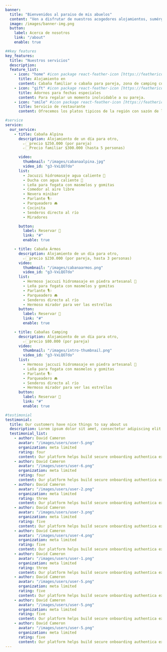 ```yaml
---
banner:
  title: "Bienvenidos al paraiso de mis abuelos"
  content: "Ven a disfrutar de nuestros acogedores alojamientos, sumérgete en la naturaleza, libera tu mente y comparte momentos especiales con tus seres queridos."
  image: /images/banner-img.png
  button:
    label: Acerca de nosotros
    link: "/about"
    enable: true

##key features
key_features:
  title: "Nuestros servicios"
  description:
  feature_list:
    - icon: "home" #icon package react-feather-icon [https://feathericons.com/]
      title: Alojamiento en
      content: Cabaña familiar o cabaña para pareja, zona de camping con preciosas minicabañas para pasar la noche en pareja, con espacio de aseo compartido.
    - icon: "gift" #icon package react-feather-icon [https://feathericons.com/]
      title: Adornos para fechas especiales
      content: Para regalar un momento inolvidable a su pareja.
    - icon: "smile" #icon package react-feather-icon [https://feathericons.com/]
      title: Servicio de restaurante
      content: Ofrecemos los platos tipicos de la región con sazón de la finca.

#service
service:
  our_service:
    - title: Cabaña Alpina
      description: Alojamiento de un día para otro,
        👉🏻precio $250.000 (por pareja)
        👉🏻Precio familiar $300.000 (hasta 5 personas)

      video:
        thumbnail: "/images/cabanaalpina.jpg"
        video_id: "g3-VxLQO7do"
      list:
        - Jacuzzi hidromasaje agua caliente 🛀
        - Ducha con agua caliente 🚿
        - Leña para fogata con masmelos y gomitas
        - Comedor al aire libre
        - Nevera minibar
        - Parlante 🎙️🎶
        - Parqueadero 🚘
        - Cocinita
        - Senderos directo al río
        - Miradores

      button:
        label: Reservar 📅
        link: "#"
        enable: true

    - title: Cabaña Ármos
      description: Alojamiento de un día para otro,
        👉🏻precio $230.000 (por pareja, hasta 3 personas)
      video:
        thumbnail: "/images/cabanaarmos.png"
        video_id: "g3-VxLQO7do"
      list:
        - Hermoso jaccuzi hidromasaje en piedra artesanal 🛀
        - Leña para fogata con masmelos y gomitas
        - Parlante 🎙️🎶
        - Parqueadero 🚘
        - Senderos directo al río
        - Hermoso mirador para ver las estrellas
      button:
        label: Reservar 📅
        link: "#"
        enable: true

    - title: Cabañas Camping
      description: Alojamiento de un día para otro,
        👉🏻precio $80.000 (por pareja)
      video:
        thumbnail: "/images/intro-thumbnail.png"
        video_id: "g3-VxLQO7do"
      list:
        - Hermoso jaccuzi hidromasaje en piedra artesanal 🛀
        - Leña para fogata con masmelos y gomitas
        - Parlante 🎙️🎶
        - Parqueadero 🚘
        - Senderos directo al río
        - Hermoso mirador para ver las estrellas
      button:
        label: Reservar 📅
        link: "#"
        enable: true

#testimonial
testimonial:
  title: Our customers have nice things to say about us
  description: Lorem ipsum dolor sit amet, consectetur adipiscing elit. Morbi egestas Werat viverra id et aliquet. vulputate egestas sollicitudin.
  testimonial_list:
    - author: David Cameron
      avatar: "/images/users/user-5.png"
      organization: meta limited
      rating: four
      content: Our platform helps build secure onboarding authentica experiences & engage your users. We build .
    - author: David Cameron
      avatar: "/images/users/user-6.png"
      organization: meta limited
      rating: four
      content: Our platform helps build secure onboarding authentica experiences & engage your users. We build .
    - author: David Cameron
      avatar: "/images/users/user-2.png"
      organization: meta limited
      rating: three
      content: Our platform helps build secure onboarding authentica experiences & engage your users. We build .
    - author: David Cameron
      avatar: "/images/users/user-3.png"
      organization: meta limited
      rating: five
      content: Our platform helps build secure onboarding authentica experiences & engage your users. We build .
    - author: David Cameron
      avatar: "/images/users/user-4.png"
      organization: meta limited
      rating: five
      content: Our platform helps build secure onboarding authentica experiences & engage your users. We build .
    - author: David Cameron
      avatar: "/images/users/user-1.png"
      organization: meta limited
      rating: three
      content: Our platform helps build secure onboarding authentica experiences & engage your users. We build .
    - author: David Cameron
      avatar: "/images/users/user-5.png"
      organization: meta limited
      rating: five
      content: Our platform helps build secure onboarding authentica experiences & engage your users. We build .
    - author: David Cameron
      avatar: "/images/users/user-5.png"
      organization: meta limited
      rating: five
      content: Our platform helps build secure onboarding authentica experiences & engage your users. We build .
    - author: David Cameron
      avatar: "/images/users/user-5.png"
      organization: meta limited
      rating: five
      content: Our platform helps build secure onboarding authentica experiences & engage your users. We build .
---
```

